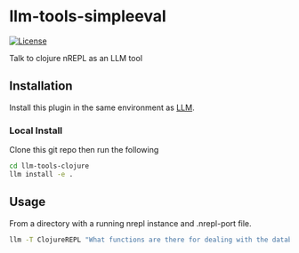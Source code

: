 # llm-tools-simpleeval

[![License](https://img.shields.io/badge/license-Apache%202.0-blue.svg)](https://github.com/simonw/llm-tools-simpleeval/blob/main/LICENSE)

Talk to clojure nREPL as an LLM tool

## Installation

Install this plugin in the same environment as [LLM](https://llm.datasette.io/).
### Local Install
Clone this git repo then run the following
```bash
cd llm-tools-clojure
llm install -e .
```
## Usage
From a directory with a running nrepl instance and .nrepl-port file.
```bash
llm -T ClojureREPL "What functions are there for dealing with the database?" --td
```
